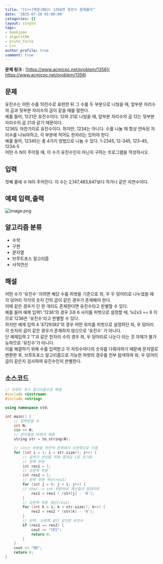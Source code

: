 ```yaml
---
title: "[C++]백준(BOJ) 1356번 유진수 문제풀이"
date: '2025-07-28 01:00:00'
categories: []
layout: single
tags:
- baekjoon
- algorithm
- brute_force
- C++
author_profile: true
comment: true
---
```


**문제 링크** : [https://www.acmicpc.net/problem/1356]( https://www.acmicpc.net/problem/1356)
## 문제  
유진수는 어떤 수를 10진수로 표현한 뒤 그 수를 두 부분으로 나눴을 때, 앞부분 자리수의 곱과 뒷부분 자리수의 곱이 같을 때를 말한다.  
예를 들어, 1221은 유진수이다. 12와 21로 나눴을 때, 앞부분 자리수의 곱 12는 뒷부분 자리수의 곱 21과 같기 때문이다.  
1236도 마찬가지로 유진수이다. 하지만, 1234는 아니다. 수를 나눌 때 항상 연속된 자리수를 나눠야하고, 각 부분에 적어도 한자리는 있어야 한다.  
예를 들어, 12345는 총 4가지 방법으로 나눌 수 있다. 1-2345, 12-345, 123-45, 1234-5  
어떤 수 N이 주어질 때, 이 수가 유진수인지 아닌지 구하는 프로그램을 작성하시오.

## 입력  
첫째 줄에 수 N이 주어진다. 이 수는 2,147,483,647보다 작거나 같은 자연수이다.
## 예제 입력,출력
![image.png](https://imgur.com/a/J1EJSpa)

## 알고리즘 분류  
- 수학  
- 구현  
- 문자열  
- 브루트포스 알고리즘  
- 사칙연산  

## 해설  
어떤 수가 '유진수' 이려면 해당 수를 피벗을 기준으로 좌, 우 두 덩어리로 나누었을 때 각 덩어리 각각의 숫자 간의 곱이 같은 경우가 존재해야 한다.  
이때 같은 경우가 단 한 개라도 존재한다면 유진수라고 판별할 수 있다.  
예를 들어 예제 입력1 '1236'의 경우 3과 6 사이를 피벗으로 설정할 때, 1x2x3 == 6 이므로 1236은 '유진수'라고 판별할 수 있다.  
하지만 예제 입력 4 '4729382'의 경우 어떤 위치를 피벗으로 설정하던 좌, 우 덩어리 각 숫자의 곱이 같은 경우가 존재하지 않으므로 '유진수' 가 아니다.  
단 예제입력 2 '1'과 같은 한자리 수의 경우 좌, 우 덩어리로 나눈다 라는 것 자체가 불가능하므로 '유진수'가 아니다.  
이를 해결하기 위해 수를 입력받고 각 자릿수마다의 숫자를 다뤄야하기 때문에 문자열로 변환한 후, 브루트포스 알고리즘으로 가능한 피벗의 경우를 전부 탐색하여 좌, 우 덩어리 곱이 같은지 검사하여 유진수인지 판별한다.

## 소스코드  

``` cpp
// 브루트 포스 알고리즘으로 해결
#include <iostream>
#include <string>

using namespace std;

int main() {
	// 입력받을 수
    int N;
	cin >> N;
	// 문자열로 바꿔서 해결
	string str = to_string(N);

	// 나누는 부분을 한칸씩 왼쪽에서 오른쪽으로 이동
	for (int i = 1; i < str.size(); i++) {
		// 곱하기 연산을 위해 결과값 1로 초기화
		// 왼쪽 부분
		int res1 = 1;
		// 오른쪽 부분
		int res2 = 1;
		// 왼쪽 부분 계산(res1)
		for (int j = 0; j < i; j++) {
        // char -> int 변환하여 계산결과 업데이트 
			res1 = res1 * (str[j] - '0');
		}
		// 오른쪽 부분 계산(res2)
		for (int k = i; k < str.size(); k++) {
			res2 = res2 * (str[k] - '0');
		}
		// 왼쪽, 오른쪽 곱이 같다면 유진수
		if (res1 == res2) {
			cout << "YES";
			return 0;
		}
	}
	cout << "NO";
	return 0;
}
```
